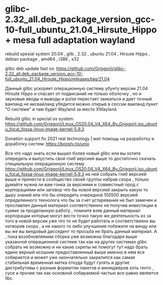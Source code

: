 # glibc-2.32_all.deb_package_version_gcc-10-full_ubuntu_21.04_Hirsute_Hippo + mesa full adaptation wayland
rebuild spesial system 20.04 , glib , 2.32 , ubuntu 21.04 , Hirsute Hippo , debian package , amd64 , i386 , x32

glibc deb update fast os: https://github.com/Griggorii/glibc-2.32_all.deb_package_version_gcc-10-full_ubuntu_21.04_Hirsute_Hippo/releases/tag/21.04

Данный glibc ускоряет операционную систему убунту версии 21.04 Hirsute Hippo и спасает от подвисаний не только оболочку , но и звуковые вводы и выводы и pulse перестает заикаться и дает точный ваиланд не иксвайланд убедится можно открыв в сессии ваиланд пункт "О системе" и там будет Wayland за место XWayland.

Rebuild glibc in special os system: https://github.com/Griggorii/Linux_OS20.04_V4_X64_By_Griggorii.iso_ubuntu_focal_fossa-linux-image-kernel-5.9.3

Donation support fix 2021 real technology | мат помощь на разработку и доработку систем: https://boosty.to/unix

Все что надо знать если вышел более новый glibc или вы хотите опередить и выпустить свой глиб версией выше то достаточно скачать специальную операционную систему https://github.com/Griggorii/Linux_OS20.04_V4_X64_By_Griggorii.iso_ubuntu_focal_fossa-linux-image-kernel-5.9.3 на ней собрать глиб версией выше и принести в сообщество своей группы набрав скора , только думайте нужна ли вам гонка за версиями и совместный прод с корпорациями или заговор что бы новой версией закрыть какую то дыру знаний или что бы опередить очередной 100500 версией определенного технолога что бы за счет устаревания не был замечен и прославлен данный материал соответственно не получив инвестиции в сумме за проделанную работу , помните взяв данный материал корпорации которые могут вести точно такую же деятельность из за того в новой версии уже что то не будет работать и соответственно вы натворив скора , а не какого то либо улучшения побежите на винду или вы же вы виндовый дисседент то просьба не брать данный материал. А , пока возобновляемая сборка уже возможна благодаря выше указанной операционной системе так как на других системах glibc собрать не возможно и ни какие скрепы не помогут тут надо брать едино верный исошник предоставленный выше именно в нем все собирается и может уже окончательно закрепится как самая стабильная временная метка откуда будут гулять и другие дистрибутивы с разным форматом пакетов и менеджеров хоть генто , сусе и прочие так как основной собираемой частью все равно является libc.
